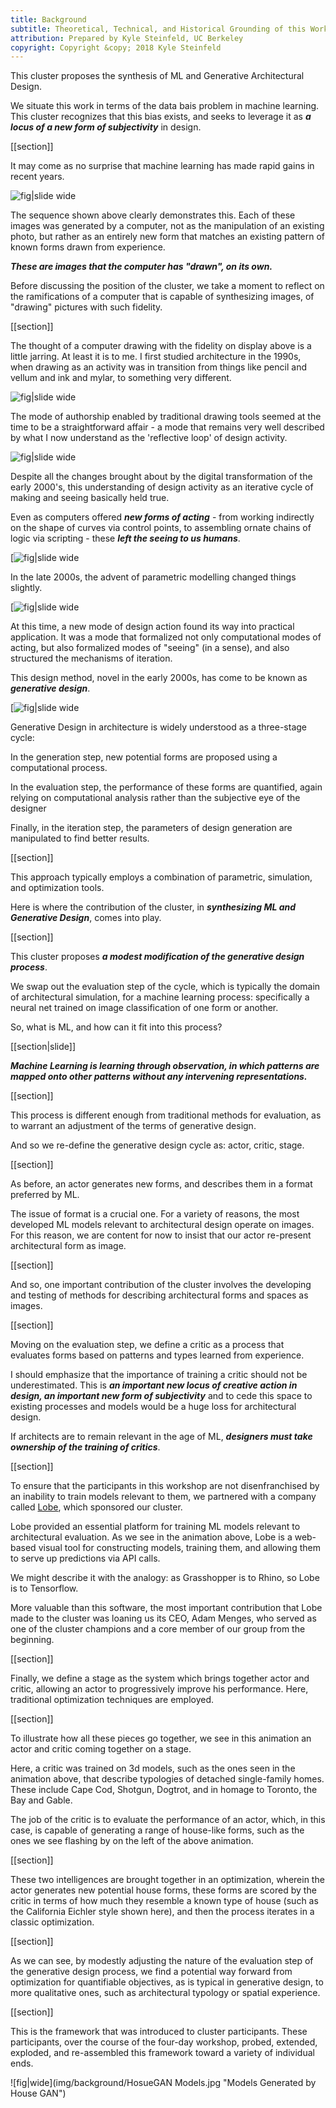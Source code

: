 ```yaml
---
title: Background
subtitle: Theoretical, Technical, and Historical Grounding of this Work
attribution: Prepared by Kyle Steinfeld, UC Berkeley
copyright: Copyright &copy; 2018 Kyle Steinfeld
---
```


This cluster proposes the synthesis of ML and Generative Architectural Design.

We situate this work in terms of the data bais problem in machine learning. This cluster recognizes that this bias exists, and seeks to leverage it as ***a locus of a new form of subjectivity*** in design.

[[section]]

It may come as no surprise that machine learning has made rapid gains in recent years. 

![fig|slide wide](img/background/CELEB-A.png "Increasingly realistic synthetic faces generated by variations on Generative Adversarial Networks (GANs). From left to right: Goodfellow et al (2014), Radford et al (2015), Liu and Tuzel (2016), Karras et al (2017). From General Framework for AI and Security Threats https://maliciousaireport.com/")

The sequence shown above clearly demonstrates this. Each of these images was generated by a computer, not as the manipulation of an existing photo, but rather as an entirely new form that matches an existing pattern of known forms drawn from experience.

***These are images that the computer has "drawn", on its own.***

Before discussing the position of the cluster, we take a moment to reflect on  the ramifications of a computer  that is capable of synthesizing images, of "drawing" pictures with such fidelity.

[[section]]

The thought of a computer drawing with the fidelity on display above is a little jarring. At least it is to me. I first studied architecture in the 1990s, when drawing as an activity was in transition from things like pencil and vellum and ink and mylar, to something very different. 

![fig|slide wide](img/background/plates_ppt_09.png "The reflective loop of design activity.")

The mode of authorship enabled by traditional drawing tools seemed at the time to be a straightforward affair - a mode that remains very well described by what I now understand as the 'reflective loop' of design activity.

![fig|slide wide](img/background/plates_ppt_10.png "The model of design as an iterative cycle of making and seeing has been remarkably resilient.")

Despite all the changes brought about by the digital transformation of the early 2000's, this understanding of design activity as an iterative cycle of making and seeing basically held true.

Even as computers offered ***new forms of acting*** - from working indirectly on the shape of curves via control points, to assembling ornate chains of logic via scripting - these ***left the seeing to us humans***.

[![fig|slide wide](img/background/plates_ppt_11.png "Even when augmented by new forms of design production, visual design evaluation has remained in the domain of the human designer. For decades, computers have left the seeing to us humans.")

In the late 2000s, the advent of parametric modelling changed things slightly.

[![fig|slide wide](img/background/plates_ppt_01.png "Generative design proposes a formal means of evaluation that is typically numeric, as opposed to visual. In the past, the visual has largely not been quantifiable.")

At this time, a new mode of design action found its way into practical application. It was a mode that formalized not only computational modes of acting, but also formalized modes of "seeing" (in a sense), and also structured the mechanisms of iteration.

This design method, novel in the early 2000s, has come to be known as ***generative design***.

[![fig|slide wide](img/background/plates_ppt_01.png "The three-stage cycle of Generative Design.")

Generative Design in architecture is widely understood as a three-stage cycle:

In the generation step, new potential forms are proposed using a computational process.

In the evaluation step, the performance of these forms are quantified, again relying on computational analysis rather than the subjective eye of the designer

Finally, in the iteration step, the parameters of design generation are manipulated to find better results.

[[section]]

This approach typically employs a combination of parametric, simulation, and optimization tools.

Here is where the contribution of the cluster, in ***synthesizing ML and Generative Design***, comes into play.

[[section]]

This cluster proposes ***a modest modification of the generative design process***.

We swap out the evaluation step of the cycle, which is typically the domain of architectural simulation, for a machine learning process: specifically a neural net trained on image classification of one form or another.

So, what is ML, and how can it fit into this process?

[[section|slide]]

***Machine Learning is learning through observation, in which patterns are mapped onto other patterns without any intervening representations.***

[[section]]

This process is different enough from traditional methods for evaluation, as to warrant an adjustment of the terms of generative design.

And so we re-define the generative design cycle as: actor, critic, stage.

[[section]]

As before, an actor generates new forms, and describes them in a format preferred by ML.

The issue of format is a crucial one. For a variety of reasons, the most developed ML models relevant to architectural design operate on images. For this reason, we are content for now to insist that our actor re-present architectural form as image.

[[section]]

And so, one important contribution of the cluster involves the developing and testing of methods for describing architectural forms and spaces as images.

[[section]]

Moving on the evaluation step, we define a critic as a process that evaluates forms based on patterns and types learned from experience.

I should emphasize that the importance of training a critic should not be underestimated. This is ***an important new locus of creative action in design, an important new form of subjectivity*** and to cede this space to existing processes and models would be a huge loss for architectural design.

If architects are to remain relevant in the age of ML, ***designers must take ownership of the training of critics***.

[[section]]

To ensure that the participants in this workshop are not disenfranchised by an inability to train models relevant to them, we partnered with a company called [Lobe](www.lobe.ai), which sponsored our cluster.

Lobe provided an essential platform for training ML models relevant to architectural evaluation. As we see in the animation above, Lobe is a web-based visual tool for constructing models, training them, and allowing them to serve up predictions via API calls.

We might describe it with the analogy: as Grasshopper is to Rhino, so Lobe is to Tensorflow.

More valuable than this software, the most important contribution that Lobe made to the cluster was loaning us its CEO, Adam Menges, who served as one of the cluster champions and a core member of our group from the beginning.

[[section]]

Finally, we define a stage as the system which brings together actor and critic, allowing an actor to progressively improve his performance. Here, traditional optimization techniques are employed.

[[section]]

To illustrate how all these pieces go together, we see in this animation an actor and critic coming together on a stage.

Here, a critic was trained on 3d models, such as the ones seen in the animation above, that describe typologies of detached single-family homes. These include Cape Cod, Shotgun, Dogtrot, and in homage to Toronto, the Bay and Gable.

The job of the critic is to evaluate the performance of an actor, which, in this case, is capable of generating a range of house-like forms, such as the ones we see flashing by on the left of the above animation.

[[section]]

These two intelligences are brought together in an optimization, wherein the actor generates new potential house forms, these forms are scored by the critic in terms of how much they resemble a known type of house (such as the California Eichler style shown here), and then the process iterates in a classic optimization.

[[section]]

As we can see, by modestly adjusting the nature of the evaluation step of the generative design process, we find a potential way forward from optimization for quantifiable objectives, as is typical in generative design, to more qualitative ones, such as architectural typology or spatial experience.

[[section]]

This is the framework that was introduced to cluster participants. These participants, over the course of the four-day workshop, probed, extended, exploded, and re-assembled this framework toward a variety of individual ends.


![fig|wide](img/background/HosueGAN Models.jpg "Models Generated by House GAN")
